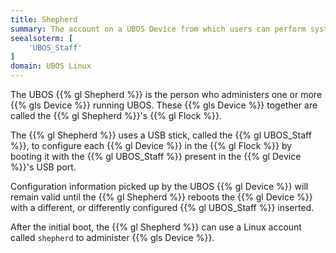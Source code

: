 ```yaml
---
title: Shepherd
summary: The account on a UBOS Device from which users can perform system administration.
seealsoterm: [
    'UBOS_Staff'
]
domain: UBOS Linux
---
```


The UBOS {{% gl Shepherd %}} is the person who administers one or more {{% gls Device %}}
running UBOS. These {{% gls Device %}} together are called the {{% gl Shepherd %}}'s
{{% gl Flock %}}.

The {{% gl Shepherd %}} uses a USB stick, called the {{% gl UBOS_Staff %}}, to
configure each {{% gl Device %}} in the {{% gl Flock %}} by booting it with the
{{% gl UBOS_Staff %}} present in the {{% gl Device %}}'s USB port.

Configuration information picked up by the UBOS {{% gl Device %}} will remain valid
until the {{% gl Shepherd %}} reboots the {{% gl Device %}} with a different, or
differently configured {{% gl UBOS_Staff %}} inserted.

After the initial boot, the {{% gl Shepherd %}} can use a Linux account called ``shepherd``
to administer {{% gls Device %}}.
